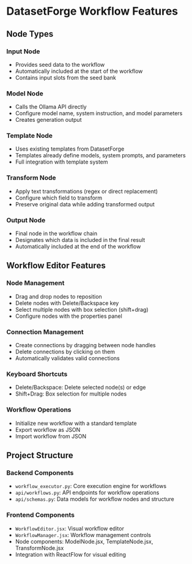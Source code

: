 # DatasetForge Workflow Features

## Node Types

### Input Node
- Provides seed data to the workflow
- Automatically included at the start of the workflow
- Contains input slots from the seed bank

### Model Node
- Calls the Ollama API directly
- Configure model name, system instruction, and model parameters
- Creates generation output

### Template Node
- Uses existing templates from DatasetForge
- Templates already define models, system prompts, and parameters
- Full integration with template system

### Transform Node
- Apply text transformations (regex or direct replacement)
- Configure which field to transform
- Preserve original data while adding transformed output

### Output Node
- Final node in the workflow chain
- Designates which data is included in the final result
- Automatically included at the end of the workflow

## Workflow Editor Features

### Node Management
- Drag and drop nodes to reposition
- Delete nodes with Delete/Backspace key
- Select multiple nodes with box selection (shift+drag)
- Configure nodes with the properties panel

### Connection Management
- Create connections by dragging between node handles
- Delete connections by clicking on them
- Automatically validates valid connections

### Keyboard Shortcuts
- Delete/Backspace: Delete selected node(s) or edge
- Shift+Drag: Box selection for multiple nodes

### Workflow Operations
- Initialize new workflow with a standard template
- Export workflow as JSON
- Import workflow from JSON

## Project Structure

### Backend Components
- `workflow_executor.py`: Core execution engine for workflows
- `api/workflows.py`: API endpoints for workflow operations
- `api/schemas.py`: Data models for workflow nodes and structure

### Frontend Components
- `WorkflowEditor.jsx`: Visual workflow editor
- `WorkflowManager.jsx`: Workflow management controls
- Node components: ModelNode.jsx, TemplateNode.jsx, TransformNode.jsx
- Integration with ReactFlow for visual editing